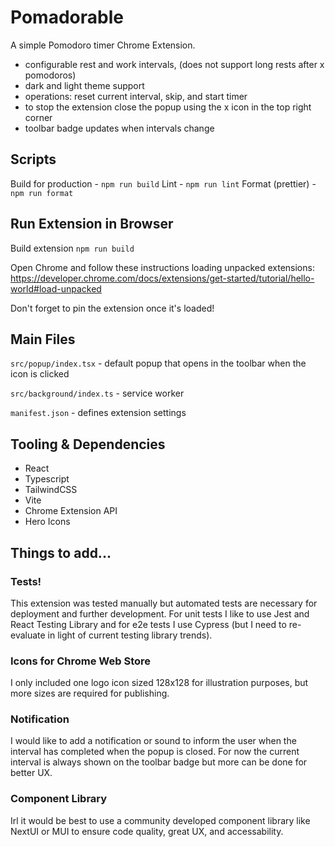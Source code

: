 # Pomadorable

A simple Pomodoro timer Chrome Extension.

- configurable rest and work intervals, (does not support long rests after x pomodoros)
- dark and light theme support
- operations: reset current interval, skip, and start timer
- to stop the extension close the popup using the x icon in the top right corner
- toolbar badge updates when intervals change

## Scripts

Build for production - `npm run build`
Lint - `npm run lint`
Format (prettier) - `npm run format`

## Run Extension in Browser

Build extension
`npm run build`

Open Chrome and follow these instructions loading unpacked extensions: https://developer.chrome.com/docs/extensions/get-started/tutorial/hello-world#load-unpacked

Don't forget to pin the extension once it's loaded!

## Main Files

`src/popup/index.tsx` - default popup that opens in the toolbar when the icon is clicked

`src/background/index.ts` - service worker

`manifest.json` - defines extension settings

## Tooling & Dependencies

- React
- Typescript
- TailwindCSS
- Vite
- Chrome Extension API
- Hero Icons

## Things to add...

### Tests!

This extension was tested manually but automated tests are necessary for deployment and further development. For unit tests I like to use Jest and React Testing Library and for e2e tests I use Cypress (but I need to re-evaluate in light of current testing library trends).

### Icons for Chrome Web Store

I only included one logo icon sized 128x128 for illustration purposes, but more sizes are required for publishing.

### Notification

I would like to add a notification or sound to inform the user when the interval has completed when the popup is closed. For now the current interval is always shown on the toolbar badge but more can be done for better UX.

### Component Library

Irl it would be best to use a community developed component library like NextUI or MUI to ensure code quality, great UX, and accessability.
